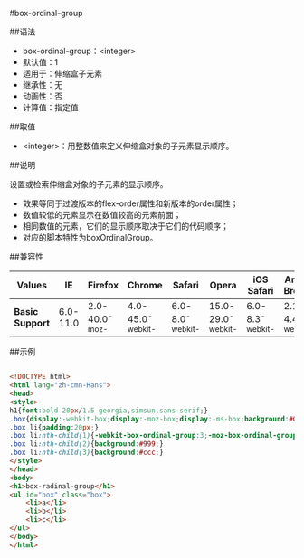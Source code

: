 #box-ordinal-group

##语法

- box-ordinal-group：&lt;integer&gt;
- 默认值：1
- 适用于：伸缩盒子元素
- 继承性：无
- 动画性：否
- 计算值：指定值


##取值

- &lt;integer&gt;：用整数值来定义伸缩盒对象的子元素显示顺序。


##说明

设置或检索伸缩盒对象的子元素的显示顺序。

- 效果等同于过渡版本的flex-order属性和新版本的order属性；
- 数值较低的元素显示在数值较高的元素前面；
- 相同数值的元素，它们的显示顺序取决于它们的代码顺序；
- 对应的脚本特性为boxOrdinalGroup。


##兼容性


<table class="compatible">
<thead>
	<tr>
		<th>Values</th>
		<th>IE</th>
		<th>Firefox</th>
		<th>Chrome</th>
		<th>Safari</th>
		<th>Opera</th>
		<th>iOS Safari</th>
		<th>Android Browser</th>
		<th>Android Chrome</th>
	</tr>
</thead>
<tbody>
	<tr>
		<td><strong>Basic Support</strong></td>
		<td class="unsupport">6.0-11.0</td>
		<td class="support">2.0-40.0<sup class="fix">-moz-</sup></td>
		<td class="support">4.0-45.0<sup class="fix">-webkit-</sup></td>
		<td class="support">6.0-8.0<sup class="fix">-webkit-</sup></td>
		<td class="support">15.0-29.0<sup class="fix">-webkit-</sup></td>
		<td class="support">6.0-8.3<sup class="fix">-webkit-</sup></td>
		<td class="support">2.1-4.4.4<sup class="fix">-webkit-</sup></td>
		<td class="support">18.0-42.0<sup class="fix">-webkit-</sup></td>
	</tr>
</tbody>
</table>




##示例

```html

<!DOCTYPE html>
<html lang="zh-cmn-Hans">
<head>
<style>
h1{font:bold 20px/1.5 georgia,simsun,sans-serif;}
.box{display:-webkit-box;display:-moz-box;display:-ms-box;background:#000;width:240px;height:100px;margin:0;padding:10px;list-style:none;vertical-align:top;}
.box li{padding:20px;}
.box li:nth-child(1){-webkit-box-ordinal-group:3;-moz-box-ordinal-group:3;-ms-box-ordinal-group:3;background:#666;}
.box li:nth-child(2){background:#999;}
.box li:nth-child(3){background:#ccc;}
</style>
</head>
<body>
<h1>box-radinal-group</h1>
<ul id="box" class="box">
	<li>a</li>
	<li>b</li>
	<li>c</li>
</ul>
</body>
</html>

```

